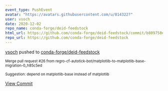 ```yaml
---
event_type: PushEvent
avatar: "https://avatars.githubusercontent.com/u/814322?"
user: vsoch
date: 2020-12-02
repo_name: conda-forge/deid-feedstock
html_url: https://github.com/conda-forge/deid-feedstock/commit/b809758e5ccc9e4b7b93181e9dfd1fa9b653b75b
repo_url: https://github.com/conda-forge/deid-feedstock
---
```


<a href='https://github.com/vsoch' target='_blank'>vsoch</a> pushed to <a href='https://github.com/conda-forge/deid-feedstock' target='_blank'>conda-forge/deid-feedstock</a>

<small>Merge pull request #26 from regro-cf-autotick-bot/matplotlib-to-matplotlib-base-migration-0_h85c5ed

Suggestion: depend on matplotlib-base instead of matplotlib</small>

<a href='https://github.com/conda-forge/deid-feedstock/commit/b809758e5ccc9e4b7b93181e9dfd1fa9b653b75b' target='_blank'>View Commit</a>
